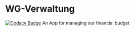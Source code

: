 # WG-Verwaltung
[![Codacy Badge](https://api.codacy.com/project/badge/Grade/574f541e34684514adab4dc18227da81)](https://www.codacy.com/app/thomas.koscheck/WG-Verwaltung?utm_source=github.com&amp;utm_medium=referral&amp;utm_content=ThomasKoscheck/WG-Verwaltung&amp;utm_campaign=Badge_Grade)
An App for managing our financial budget

